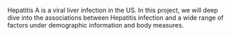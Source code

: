 Hepatitis A is a viral liver infection in the US. In this project, we will deep dive into the associations between 
Hepatitis infection and a wide range of factors under demographic information and body measures.




